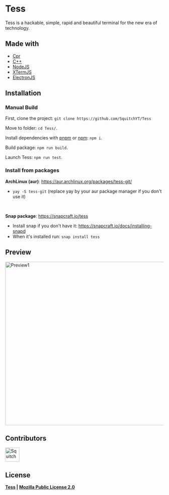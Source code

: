 # Tess
Tess is a hackable, simple, rapid and beautiful terminal for the new era of technology.

## Made with
* [Cpr](https://isocpp.org/)
* [C++](https://isocpp.org/)
* [NodeJS](https://nodejs.org)
* [XTermJS](https://github.com/xtermjs/xterm.js)
* [ElectronJS](https://www.electronjs.org)

## Installation
### Manual Build

First, clone the project: `git clone https://github.com/SquitchYT/Tess`

Move to folder: `cd Tess/`.

Install dependencies with [pnpm](https://pnpm.io/) or [npm](https://www.npmjs.com/): `npm i`.

Build package: `npm run build`.

Launch Tess: `npm run test`.

### Install from packages
**ArchLinux (aur)**: https://aur.archlinux.org/packages/tess-git/
 * `yay -S tess-git` (replace yay by your aur package manager if you don't use it)
<br>


**Snap package**: https://snapcraft.io/tess
 * Install snap if you don't have it: https://snapcraft.io/docs/installing-snapd
 * When it's installed run: `snap install tess`

## Preview
[<img width="520" src="https://raw.githubusercontent.com/SquitchYT/Tess/main/preview/preview1.png" alt="Preview1">](https://github.com/SquitchYT/)


## Contributors
[<img width="45" src="https://avatars.githubusercontent.com/u/63391793?s=400&u=715a3054e5ce60b197271a3a2a188a48adbd405e&v=4" alt="Squitch">](https://github.com/SquitchYT)

## License
**[Tess](https://github.com/SquitchYT/tess) | [Mozilla Public License 2.0](https://github.com/SquitchYT/Tess/blob/main/LICENSE)**

